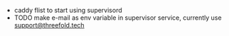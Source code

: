 -  caddy flist to start using supervisord
- TODO make e-mail as env variable in supervisor service, currently use support@threefold.tech
